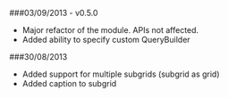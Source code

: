 ###03/09/2013 - v0.5.0
+ Major refactor of the module. APIs not affected.
+ Added ability to specify custom QueryBuilder

###30/08/2013
+ Added support for multiple subgrids (subgrid as grid)
+ Added caption to subgrid